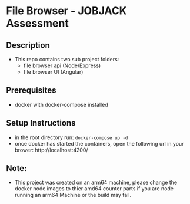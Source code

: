 # File Browser - JOBJACK Assessment
## Description
- This repo contains two sub project folders:
    - file browser api (Node/Express)
    - file browser UI (Angular) 

## Prerequisites
- docker with docker-compose installed

## Setup Instructions
- in the root directory run: `docker-compose up -d` 
- once docker has started the containers, open the following url in your brower: http://localhost:4200/


## Note:
- This project was created on an arm64 machine, please change the docker node images to thier amd64 counter parts if you are node running an arm64 Machine or the build may fail. 